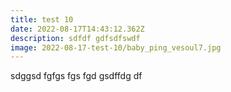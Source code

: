 ```yaml
---
title: test 10
date: 2022-08-17T14:43:12.362Z
description: sdfdf gdfsdfswdf
image: 2022-08-17-test-10/baby_ping_vesoul7.jpg
---
```

sdggsd fgfgs fgs fgd gsdffdg df